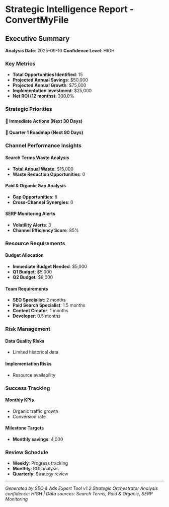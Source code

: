 # Strategic Intelligence Report - ConvertMyFile

## Executive Summary
**Analysis Date**: 2025-09-10
**Confidence Level**: HIGH

### Key Metrics
- **Total Opportunities Identified**: 15
- **Projected Annual Savings**: $50,000
- **Projected Annual Growth**: $75,000
- **Implementation Investment**: $25,000
- **Net ROI (12 months)**: 300.0%

### Strategic Priorities

#### 🚀 Immediate Actions (Next 30 Days)


#### 🎯 Quarter 1 Roadmap (Next 90 Days)


### Channel Performance Insights

#### Search Terms Waste Analysis
- **Total Annual Waste**: $15,000
- **Waste Reduction Opportunities**: 0

#### Paid & Organic Gap Analysis  
- **Gap Opportunities**: 8
- **Cross-Channel Synergies**: 0

#### SERP Monitoring Alerts
- **Volatility Alerts**: 3
- **Channel Efficiency Score**: 85%

### Resource Requirements

#### Budget Allocation
- **Immediate Budget Needed**: $5,000
- **Q1 Budget**: $5,000
- **Q2 Budget**: $8,000

#### Team Requirements
- **SEO Specialist**: 2 months
- **Paid Search Specialist**: 1.5 months
- **Content Creator**: 1 months
- **Developer**: 0.5 months

### Risk Management

#### Data Quality Risks
- Limited historical data

#### Implementation Risks
- Resource availability

### Success Tracking

#### Monthly KPIs
- Organic traffic growth
- Conversion rate

#### Milestone Targets
- **Monthly savings**: 4,000

### Review Schedule
- **Weekly**: Progress tracking
- **Monthly**: ROI analysis
- **Quarterly**: Strategy review

---

*Generated by SEO & Ads Expert Tool v1.2 Strategic Orchestrator*
*Analysis confidence: HIGH | Data sources: Search Terms, Paid & Organic, SERP Monitoring*
